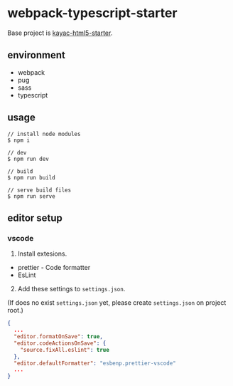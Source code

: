 # webpack-typescript-starter

Base project is [kayac-html5-starter](https://github.com/kayac/kayac-html5-starter).

## environment

- webpack
- pug
- sass
- typescript

## usage

```
// install node modules
$ npm i

// dev
$ npm run dev

// build
$ npm run build

// serve build files
$ npm run serve
```

## editor setup

### vscode

1. Install extesions.

- prettier - Code formatter
- EsLint

2. Add these settings to `settings.json`.

(If does no exist `settings.json` yet, please create `settings.json` on project root.)

```json
{
  ...
  "editor.formatOnSave": true,
  "editor.codeActionsOnSave": {
    "source.fixAll.eslint": true
  },
  "editor.defaultFormatter": "esbenp.prettier-vscode"
  ...
}
```
